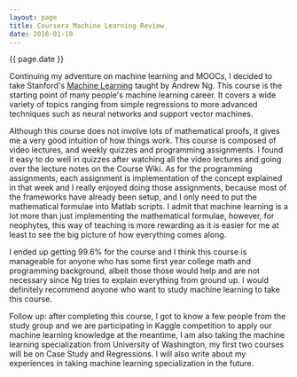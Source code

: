 ```yaml
---
layout: page
title: Coursera Machine Learning Review
date: 2016-01-10
---
```

{{ page.date }}

Continuing my adventure on machine learning and MOOCs, I decided to take Stanford's [Machine Learning](https://www.coursera.org/learn/machine-learning/) taught by Andrew Ng. This course is the starting
point of many people's machine learning career. It covers a wide variety of topics ranging from simple regressions to more
advanced techniques such as neural networks and support vector machines.

Although this course does not involve lots of mathematical proofs, it gives me a very good intuition of how things work.
This course is composed of video lectures, and weekly quizzes and programming assignments. I found it easy to do well
in quizzes after watching all the video lectures and going over the lecture notes on the Course Wiki. As for the programming
assignments, each assignment is implementation of the concept explained in that week and I really enjoyed doing
those assignments, because most of the frameworks have already been setup, and I only need to put the mathematical formulae
into Matlab scripts. I admit that machine learning is a lot more than just implementing the mathematical formulae, however, for
neophytes, this way of teaching is more rewarding as it is easier for me at least to see the big picture of how everything comes
along.

 
I ended up getting 99.6% for the course and I think this course is manageable for anyone who has some first year college math
and programming background, albeit those those would help and are not necessary since Ng tries to explain everything from ground up.
I would definitely recommend anyone who want to study machine learning to take this course.

Follow up: after completing this course, I got to know a few people from the study group and we are participating in Kaggle competition to
apply our machine learning knowledge at the meantime, I am also taking the machine learning specialization from University of Washington,
my first two courses will be on Case Study and Regressions. I will also write about my experiences in taking machine learning specialization
in the future.
